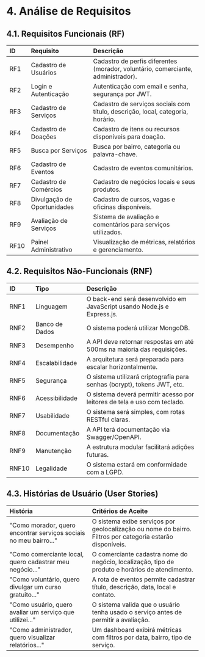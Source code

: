 # 4. Análise de Requisitos

## 4.1. Requisitos Funcionais (RF)

| ID | Requisito | Descrição |
| :--- | :--- | :--- |
| RF1 | Cadastro de Usuários | Cadastro de perfis diferentes (morador, voluntário, comerciante, administrador). |
| RF2 | Login e Autenticação | Autenticação com email e senha, segurança por JWT. |
| RF3 | Cadastro de Serviços | Cadastro de serviços sociais com título, descrição, local, categoria, horário. |
| RF4 | Cadastro de Doações | Cadastro de itens ou recursos disponíveis para doação. |
| RF5 | Busca por Serviços | Busca por bairro, categoria ou palavra-chave. |
| RF6 | Cadastro de Eventos | Cadastro de eventos comunitários. |
| RF7 | Cadastro de Comércios | Cadastro de negócios locais e seus produtos. |
| RF8 | Divulgação de Oportunidades | Cadastro de cursos, vagas e oficinas disponíveis. |
| RF9 | Avaliação de Serviços | Sistema de avaliação e comentários para serviços utilizados. |
| RF10 | Painel Administrativo | Visualização de métricas, relatórios e gerenciamento. |

## 4.2. Requisitos Não-Funcionais (RNF)

| ID | Tipo | Descrição |
| :--- | :--- | :--- |
| RNF1 | Linguagem | O back-end será desenvolvido em JavaScript usando Node.js e Express.js. |
| RNF2 | Banco de Dados | O sistema poderá utilizar MongoDB. |
| RNF3 | Desempenho | A API deve retornar respostas em até 500ms na maioria das requisições. |
| RNF4 | Escalabilidade | A arquitetura será preparada para escalar horizontalmente. |
| RNF5 | Segurança | O sistema utilizará criptografia para senhas (bcrypt), tokens JWT, etc. |
| RNF6 | Acessibilidade | O sistema deverá permitir acesso por leitores de tela e uso com teclado. |
| RNF7 | Usabilidade | O sistema será simples, com rotas RESTful claras. |
| RNF8 | Documentação | A API terá documentação via Swagger/OpenAPI. |
| RNF9 | Manutenção | A estrutura modular facilitará adições futuras. |
| RNF10 | Legalidade | O sistema estará em conformidade com a LGPD. |

## 4.3. Histórias de Usuário (User Stories)

| História | Critérios de Aceite |
| :--- | :--- |
| "Como morador, quero encontrar serviços sociais no meu bairro..." | O sistema exibe serviços por geolocalização ou nome do bairro. Filtros por categoria estarão disponíveis. |
| "Como comerciante local, quero cadastrar meu negócio..." | O comerciante cadastra nome do negócio, localização, tipo de produto e horários de atendimento. |
| "Como voluntário, quero divulgar um curso gratuito..." | A rota de eventos permite cadastrar título, descrição, data, local e contato. |
| "Como usuário, quero avaliar um serviço que utilizei..." | O sistema valida que o usuário tenha usado o serviço antes de permitir a avaliação. |
| "Como administrador, quero visualizar relatórios..." | Um dashboard exibirá métricas com filtros por data, bairro, tipo de serviço. |